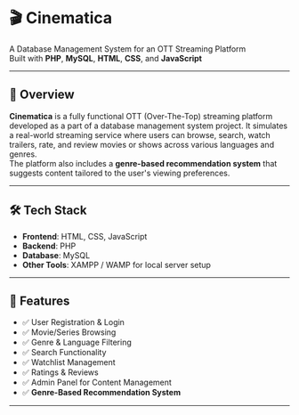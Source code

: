 # 🎬 Cinematica

A Database Management System for an OTT Streaming Platform  
Built with **PHP**, **MySQL**, **HTML**, **CSS**, and **JavaScript**

---

## 🚀 Overview

**Cinematica** is a fully functional OTT (Over-The-Top) streaming platform developed as a part of a database management system project. It simulates a real-world streaming service where users can browse, search, watch trailers, rate, and review movies or shows across various languages and genres.  
The platform also includes a **genre-based recommendation system** that suggests content tailored to the user's viewing preferences.

---

## 🛠️ Tech Stack

- **Frontend**: HTML, CSS, JavaScript  
- **Backend**: PHP  
- **Database**: MySQL  
- **Other Tools**: XAMPP / WAMP for local server setup

---

## 🎯 Features

- ✅ User Registration & Login  
- ✅ Movie/Series Browsing  
- ✅ Genre & Language Filtering  
- ✅ Search Functionality  
- ✅ Watchlist Management  
- ✅ Ratings & Reviews  
- ✅ Admin Panel for Content Management  
- ✅ **Genre-Based Recommendation System**  

---



